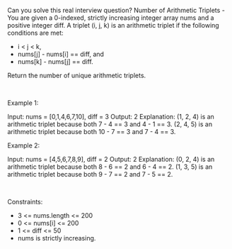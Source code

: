 Can you solve this real interview question? Number of Arithmetic Triplets - You are given a 0-indexed, strictly increasing integer array nums and a positive integer diff. A triplet (i, j, k) is an arithmetic triplet if the following conditions are met:

 * i < j < k,
 * nums[j] - nums[i] == diff, and
 * nums[k] - nums[j] == diff.

Return the number of unique arithmetic triplets.

 

Example 1:


Input: nums = [0,1,4,6,7,10], diff = 3
Output: 2
Explanation:
(1, 2, 4) is an arithmetic triplet because both 7 - 4 == 3 and 4 - 1 == 3.
(2, 4, 5) is an arithmetic triplet because both 10 - 7 == 3 and 7 - 4 == 3. 


Example 2:


Input: nums = [4,5,6,7,8,9], diff = 2
Output: 2
Explanation:
(0, 2, 4) is an arithmetic triplet because both 8 - 6 == 2 and 6 - 4 == 2.
(1, 3, 5) is an arithmetic triplet because both 9 - 7 == 2 and 7 - 5 == 2.


 

Constraints:

 * 3 <= nums.length <= 200
 * 0 <= nums[i] <= 200
 * 1 <= diff <= 50
 * nums is strictly increasing.